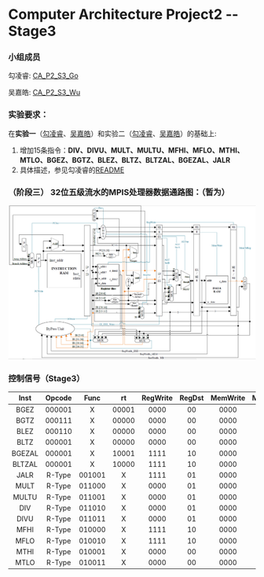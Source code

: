 # Computer Architecture Project2 -- Stage3

### 小组成员
勾凌睿: [CA_P2_S3_Go](https://github.com/Lingrui98/CA_P2_S3_Go)

吴嘉皓: [CA_P2_S3_Wu](https://github.com/framywhale/CA_P2_S3_Wu)

### 实验要求：
在**实验一**（[勾凌睿](https://github.com/Lingrui98/CA_P2_S1)、[吴嘉皓](https://github.com/framywhale/CA-Project02_Stage01)）和实验二（[勾凌睿](https://github.com/Lingrui98/CA_P2_S2_Go)、[吴嘉皓](https://github.com/framywhale/CA_P2_S3_Wu)）的基础上:

1. 增加15条指令：**DIV、DIVU、MULT、MULTU、MFHI、MFLO、MTHI、MTLO、BGEZ、BGTZ、BLEZ、BLTZ、BLTZAL、BGEZAL、JALR**
2. 具体描述，参见勾凌睿的[README](https://github.com/Lingrui98/CA_P2_S3_Go)

### （阶段三） 32位五级流水的MPIS处理器数据通路图：（暂为）

![Datapath_version2.3](https://github.com/framywhale/CA_P2_S3_Wu/blob/master/Datapath_version2.3.PNG)

### 控制信号（Stage3）

| Inst  | Opcode |  Func  | rt    | RegWrite | RegDst | MemWrite| MemEn |MemToReg| ALUSrcA | ALUSrcB|PCSrc|JSrc | ALUOp |MULT|DIV|MFHL|MTHL|
|:-:    | :-:    |:-:     |:-:    |:-:       |:-:     | :-:     |:-:    |:-:     |:-:      |:-:     |:-:  |:-:  |:-:    |:-:|:-:|:-:|:-:|
| BGEZ  | 000001 |    X   | 00001 |   0000   |   00   |   0000  |   0   |   0    |    00   |   00   |  10 |  0  |  0000 |00 |00 |00 |00|
| BGTZ  | 000111 |    X   | 00000 |   0000   |   00   |   0000  |   0   |   0    |    00   |   00   |  10 |  0  |  0000 |00 |00 |00 |00|
| BLEZ  | 000110 |    X   | 00000 |   0000   |   00   |   0000  |   0   |   0    |    00   |   00   |  10 |  0  |  0000 |00 |00 |00 |00|
| BLTZ  | 000001 |    X   | 00000 |   0000   |   00   |   0000  |   0   |   0    |    00   |   00   |  10 |  0  |  0000 |00 |00 |00 |00|
| BGEZAL| 000001 |    X   | 10001 |   1111   |   10   |   0000  |   0   |   0    |    00   |   00   |  10 |  0  |  0000 |00 |00 |00 |00|
| BLTZAL| 000001 |    X   | 10000 |   1111   |   10   |   0000  |   0   |   0    |    00   |   00   |  10 |  0  |  0000 |00 |00 |00 |00|
| JALR  | R-Type | 001001 |   X   |   1111   |   01   |   0000  |   0   |   0    |    00   |   00   |  01 |  1  |  0000 |00 |00 |00 |00|
| MULT  | R-Type | 011000 |   X   |   0000   |   01   |   0000  |   0   |   0    |    00   |   00   |  00 |  0  |  0000 |01 |00 |00 |00|
| MULTU | R-Type | 011001 |   X   |   0000   |   01   |   0000  |   0   |   0    |    00   |   00   |  00 |  0  |  0000 |10 |00 |00 |00|
| DIV   | R-Type | 011010 |   X   |   0000   |   01   |   0000  |   0   |   0    |    00   |   00   |  00 |  0  |  0000 |00 |01 |00 |00|
| DIVU  | R-Type | 011011 |   X   |   0000   |   01   |   0000  |   0   |   0    |    00   |   00   |  00 |  0  |  0000 |00 |10 |00 |00|
| MFHI  | R-Type | 010000 |   X   |   1111   |   10   |   0000  |   0   |   0    |    00   |   00   |  00 |  0  |  0000 |00 |00 |10 |00|
| MFLO  | R-Type | 010010 |   X   |   1111   |   10   |   0000  |   0   |   0    |    00   |   00   |  00 |  0  |  0000 |00 |00 |01 |00|
| MTHI  | R-Type | 010001 |   X   |   0000   |   00   |   0000  |   0   |   0    |    00   |   00   |  00 |  0  |  0000 |00 |00 |00 |01|
| MTLO  | R-Type | 010011 |   X   |   0000   |   00   |   0000  |   0   |   0    |    00   |   00   |  00 |  0  |  0000 |00 |00 |00 |10|
